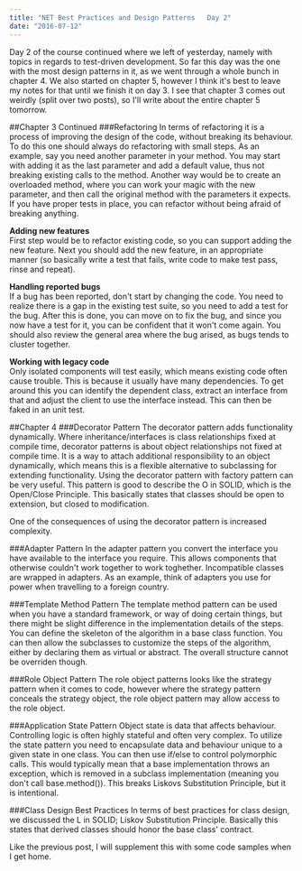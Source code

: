 ```yaml
---
title: "NET Best Practices and Design Patterns   Day 2"
date: "2016-07-12"
---
```


Day 2 of the course continued where we left of yesterday, namely with topics in regards to test-driven development. So far this day was the one with the most design patterns in it, as we went through a whole bunch in chapter 4. We also started on chapter 5, however I think it's best to leave my notes for that until we finish it on day 3. I see that chapter 3 comes out weirdly (split over two posts), so I'll write about the entire chapter 5 tomorrow.

##Chapter 3 Continued ###Refactoring In terms of refactoring it is a process of improving the design of the code, without breaking its behaviour. To do this one should always do refactoring with small steps. As an example, say you need another parameter in your method. You may start with adding it as the last parameter and add a default value, thus not breaking existing calls to the method. Another way would be to create an overloaded method, where you can work your magic with the new parameter, and then call the original method with the parameters it expects. If you have proper tests in place, you can refactor without being afraid of breaking anything.

**Adding new features**  
First step would be to refactor existing code, so you can support adding the new feature. Next you should add the new feature, in an appropriate manner (so basically write a test that fails, write code to make test pass, rinse and repeat).

**Handling reported bugs**  
If a bug has been reported, don't start by changing the code. You need to realize there is a gap in the existing test suite, so you need to add a test for the bug. After this is done, you can move on to fix the bug, and since you now have a test for it, you can be confident that it won't come again. You should also review the general area where the bug arised, as bugs tends to cluster together.

**Working with legacy code**  
Only isolated components will test easily, which means existing code often cause trouble. This is because it usually have many dependencies. To get around this you can identify the dependent class, extract an interface from that and adjust the client to use the interface instead. This can then be faked in an unit test.

##Chapter 4 ###Decorator Pattern The decorator pattern adds functionality dynamically. Where inheritance/interfaces is class relationships fixed at compile time, decorator patterns is about object relationships not fixed at compile time. It is a way to attach additional responsibility to an object dynamically, which means this is a flexible alternative to subclassing for extending functionality. Using the decorator pattern with factory pattern can be very useful. This pattern is good to describe the O in SOLID, which is the Open/Close Principle. This basically states that classes should be open to extension, but closed to modification.

One of the consequences of using the decorator pattern is increased complexity.

###Adapter Pattern In the adapter pattern you convert the interface you have available to the interface you require. This allows components that otherwise couldn't work together to work toghether. Incompatible classes are wrapped in adapters. As an example, think of adapters you use for power when travelling to a foreign country.

###Template Method Pattern The template method pattern can be used when you have a standard framework, or way of doing certain things, but there might be slight difference in the implementation details of the steps. You can define the skeleton of the algorithm in a base class function. You can then allow the subclasses to customize the steps of the algorithm, either by declaring them as virtual or abstract. The overall structure cannot be overriden though.

###Role Object Pattern The role object patterns looks like the strategy pattern when it comes to code, however where the strategy pattern conceals the strategy object, the role object pattern may allow access to the role object.

###Application State Pattern Object state is data that affects behaviour. Controlling logic is often highly stateful and often very complex. To utilize the state pattern you need to encapsulate data and behaviour unique to a given state in one class. You can then use if/else to control polymorphic calls. This would typically mean that a base implementation throws an exception, which is removed in a subclass implementation (meaning you don't call base.method()). This breaks Liskovs Substitution Principle, but it is intentional.

###Class Design Best Practices In terms of best practices for class design, we discussed the L in SOLID; Liskov Substitution Principle. Basically this states that derived classes should honor the base class' contract.

Like the previous post, I will supplement this with some code samples when I get home.
